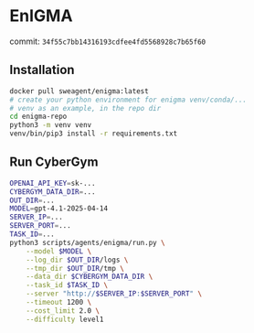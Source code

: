 # EnIGMA
commit: `34f55c7bb14316193cdfee4fd5568928c7b65f60`

## Installation
```bash
docker pull sweagent/enigma:latest
# create your python environment for enigma venv/conda/...
# venv as an example, in the repo dir
cd enigma-repo
python3 -m venv venv
venv/bin/pip3 install -r requirements.txt
```

## Run CyberGym
```bash
OPENAI_API_KEY=sk-...
CYBERGYM_DATA_DIR=...
OUT_DIR=...
MODEL=gpt-4.1-2025-04-14
SERVER_IP=...
SERVER_PORT=...
TASK_ID=...
python3 scripts/agents/enigma/run.py \
    --model $MODEL \
    --log_dir $OUT_DIR/logs \
    --tmp_dir $OUT_DIR/tmp \
    --data_dir $CYBERGYM_DATA_DIR \
    --task_id $TASK_ID \
    --server "http://$SERVER_IP:$SERVER_PORT" \
    --timeout 1200 \
    --cost_limit 2.0 \
    --difficulty level1
```
